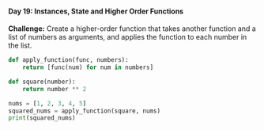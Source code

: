 #### Day 19: Instances, State and Higher Order Functions
**Challenge:** Create a higher-order function that takes another function and a list of numbers as arguments, and applies the function to each number in the list.

```python
def apply_function(func, numbers):
    return [func(num) for num in numbers]

def square(number):
    return number ** 2

nums = [1, 2, 3, 4, 5]
squared_nums = apply_function(square, nums)
print(squared_nums)
```


